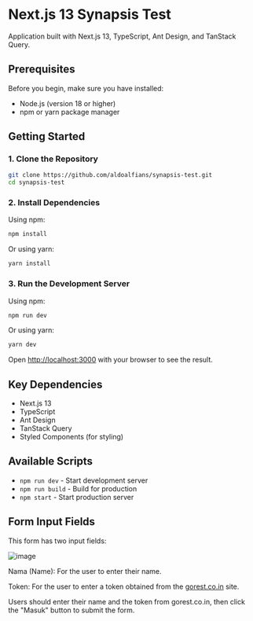 # Next.js 13 Synapsis Test

Application built with Next.js 13, TypeScript, Ant Design, and TanStack Query.

## Prerequisites

Before you begin, make sure you have installed:

- Node.js (version 18 or higher)
- npm or yarn package manager

## Getting Started

### 1. Clone the Repository

```bash
git clone https://github.com/aldoalfians/synapsis-test.git
cd synapsis-test
```

### 2. Install Dependencies

Using npm:

```bash
npm install
```

Or using yarn:

```bash
yarn install
```

### 3. Run the Development Server

Using npm:

```bash
npm run dev
```

Or using yarn:

```bash
yarn dev
```

Open [http://localhost:3000](http://localhost:3000) with your browser to see the result.

## Key Dependencies

- Next.js 13
- TypeScript
- Ant Design
- TanStack Query
- Styled Components (for styling)

## Available Scripts

- `npm run dev` - Start development server
- `npm run build` - Build for production
- `npm start` - Start production server



## Form Input Fields
This form has two input fields:

![image](https://github.com/user-attachments/assets/50c289f6-dd15-440d-a49a-c85966288fbd)

Nama (Name): For the user to enter their name.

Token: For the user to enter a token obtained from the <a href="https://gorest.co.in/" target="__blank">gorest.co.in<a> site.

Users should enter their name and the token from gorest.co.in, then click the "Masuk" button to submit the form.

